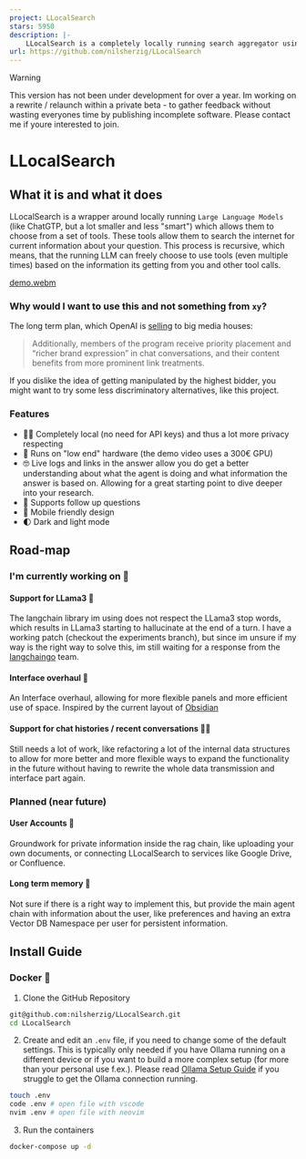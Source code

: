 ```yaml
---
project: LLocalSearch
stars: 5950
description: |-
    LLocalSearch is a completely locally running search aggregator using LLM Agents. The user can ask a question and the system will use a chain of LLMs to find the answer. The user can see the progress of the agents and the final answer. No OpenAI or Google API keys are needed.
url: https://github.com/nilsherzig/LLocalSearch
---
```


> [!WARNING]  
> This version has not been under development for over a year. Im working on a rewrite / relaunch within a private beta - to gather feedback without wasting everyones time by publishing incomplete software. Please contact me if youre interested to join.

# LLocalSearch

## What it is and what it does

LLocalSearch is a wrapper around locally running `Large Language Models` (like ChatGTP, but a lot smaller and less "smart") which allows them to choose from a set of tools. These tools allow them to search the internet for current information about your question. This process is recursive, which means, that the running LLM can freely choose to use tools (even multiple times) based on the information its getting from you and other tool calls. 

[demo.webm](https://github.com/nilsherzig/LLocalSearch/assets/72463901/e13e2531-05a8-40af-8551-965ed9d24eb4)

### Why would I want to use this and not something from `xy`?

The long term plan, which OpenAI is [selling](https://www.adweek.com/media/openai-preferred-publisher-program-deck/) to big media houses:

> Additionally, members of the program receive priority placement and “richer brand expression” in chat conversations, and their content benefits from more prominent link treatments. 

If you dislike the idea of getting manipulated by the highest bidder, you might want to try some less discriminatory alternatives, like this project. 

### Features

- 🕵‍♀ Completely local (no need for API keys) and thus a lot more privacy respecting
- 💸 Runs on "low end" hardware (the demo video uses a 300€ GPU)
- 🤓 Live logs and links in the answer allow you do get a better understanding about what the agent is doing and what information the answer is based on. Allowing for a great starting point to dive deeper into your research.
- 🤔 Supports follow up questions
- 📱 Mobile friendly design
- 🌓 Dark and light mode


## Road-map

### I'm currently working on 👷

#### Support for LLama3 🦙

The langchain library im using does not respect the LLama3 stop words, which results in LLama3 starting to hallucinate at the end of a turn. I have a working patch (checkout the experiments branch), but since im unsure if my way is the right way to solve this, im still waiting for a response from the  [langchaingo](https://github.com/tmc/langchaingo) team.

#### Interface overhaul 🌟

An Interface overhaul, allowing for more flexible panels and more efficient use of space. 
Inspired by the current layout of [Obsidian](https://obsidian.md)

#### Support for chat histories / recent conversations 🕵‍♀

Still needs a lot of work, like refactoring a lot of the internal data structures to allow for more better and more flexible ways to expand the functionality in the future without having to rewrite the whole data transmission and interface part again.


### Planned (near future)

#### User Accounts 🙆

Groundwork for private information inside the rag chain, like uploading your own documents, or connecting LLocalSearch to services like Google Drive, or Confluence.

#### Long term memory 🧠

Not sure if there is a right way to implement this, but provide the main agent chain with information about the user, like preferences and having an extra Vector DB Namespace per user for persistent information.

## Install Guide

### Docker 🐳

1. Clone the GitHub Repository

```bash
git@github.com:nilsherzig/LLocalSearch.git
cd LLocalSearch
```

2. Create and edit an `.env` file, if you need to change some of the default settings. This is typically only needed if you have Ollama running on a different device or if you want to build a more complex setup (for more than your personal use f.ex.). Please read [Ollama Setup Guide](./Ollama_Guide.md) if you struggle to get the Ollama connection running.

```bash
touch .env
code .env # open file with vscode
nvim .env # open file with neovim
```

3. Run the containers

```bash
docker-compose up -d
```


